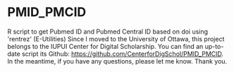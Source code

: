 # PMID_PMCID
R script to get Pubmed ID and Pubmed Central ID based on doi using 'rentrez' (E-Utilities)
Since I moved to the University of Ottawa, this project belongs to the IUPUI Center for Digital Scholarship. You can find an up-to-date script its Github: https://github.com/CenterforDigSchol/PMID_PMCID.
In the meantime, if you have any questions, please let me know. Thank you.
